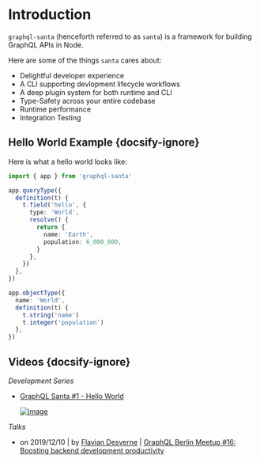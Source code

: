 # Introduction

`graphql-santa` (henceforth referred to as `santa`) is a framework for building GraphQL APIs in Node.

Here are some of the things `santa` cares about:

- Delightful developer experience
- A CLI supporting devlopment lifecycle workflows
- A deep plugin system for both runtime and CLI
- Type-Safety across your entire codebase
- Runtime performance
- Integration Testing

## Hello World Example {docsify-ignore}

Here is what a hello world looks like:

```ts
import { app } from 'graphql-santa'

app.queryType({
  definition(t) {
    t.field('hello', {
      type: 'World',
      resolve() {
        return {
          name: 'Earth',
          population: 6_000_000,
        }
      },
    })
  },
})

app.objectType({
  name: 'World',
  definition(t) {
    t.string('name')
    t.integer('population')
  },
})
```

## Videos {docsify-ignore}

_Development Series_

- [GraphQL Santa #1 - Hello World](https://www.loom.com/share/fed163245bcc498495e664374ef662f3)

  [![image](https://user-images.githubusercontent.com/284476/71212025-786f3880-227e-11ea-9dee-467239d46993.png)](https://www.loom.com/share/fed163245bcc498495e664374ef662f3)

_Talks_

- on 2019/12/10 | by [Flavian Desverne](https://github.com/Weakky) | [GraphQL Berlin Meetup #16: Boosting backend development productivity](https://www.youtube.com/watch?v=AqQEfFXxZKo)
